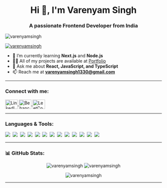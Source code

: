 <h1 align="center">Hi 👋, I'm Varenyam Singh</h1>
<h3 align="center">A passionate Frontend Developer from India</h3>

<p align="left"> 
  <img src="https://komarev.com/ghpvc/?username=varenyamsingh&label=Profile%20views&color=0e75b6&style=flat" alt="varenyamsingh" /> 
</p>

<p align="left"> 
  <a href="https://github.com/ryo-ma/github-profile-trophy">
    <img src="https://github-profile-trophy.vercel.app/?username=varenyamsingh" alt="varenyamsingh" />
  </a> 
</p>

- 🌱 I’m currently learning **Next.js** and **Node.js**  
- 👨‍💻 All of my projects are available at [Portfolio](https://varenyamsingh.netlify.app/)  
- 💬 Ask me about **React, JavaScript, and TypeScript**  
- 📫 Reach me at **varenyamsingh1330@gmail.com**  

---

<h3 align="left">Connect with me:</h3>
<p align="left">
  <a href="https://www.linkedin.com/in/varenyam-singh-baghel-a1bb40228" target="blank">
    <img align="center" src="https://raw.githubusercontent.com/rahuldkjain/github-profile-readme-generator/master/src/images/icons/Social/linked-in-alt.svg" alt="LinkedIn" height="30" width="40" />
  </a>
  <a href="https://www.behance.net/varenyamsingh" target="blank">
    <img align="center" src="https://raw.githubusercontent.com/rahuldkjain/github-profile-readme-generator/master/src/images/icons/Social/behance.svg" alt="Behance" height="30" width="40" />
  </a>
  <a href="https://leetcode.com/u/varenyamsingh/" target="blank">
    <img align="center" src="https://raw.githubusercontent.com/rahuldkjain/github-profile-readme-generator/master/src/images/icons/Social/leet-code.svg" alt="LeetCode" height="30" width="40" />
  </a>
</p>

---

<h3 align="left">Languages & Tools:</h3>
<p align="left">
  <img src="https://img.shields.io/badge/JavaScript-F7DF1E?style=for-the-badge&logo=javascript&logoColor=black"/>&nbsp;
  <img src="https://img.shields.io/badge/React-20232A?style=for-the-badge&logo=react&logoColor=61DAFB"/>&nbsp;
  <img src="https://img.shields.io/badge/TypeScript-007ACC?style=for-the-badge&logo=typescript&logoColor=white"/>&nbsp;
  <img src="https://img.shields.io/badge/Node.js-43853D?style=for-the-badge&logo=node.js&logoColor=white"/>&nbsp;
  <img src="https://img.shields.io/badge/Next.js-000000?style=for-the-badge&logo=next.js&logoColor=white"/>&nbsp;
  <img src="https://img.shields.io/badge/Tailwind_CSS-38B2AC?style=for-the-badge&logo=tailwind-css&logoColor=white"/>&nbsp;
  <img src="https://img.shields.io/badge/Java-ED8B00?style=for-the-badge&logo=java&logoColor=white"/>&nbsp;
  <img src="https://img.shields.io/badge/Python-3776AB?style=for-the-badge&logo=python&logoColor=white"/>&nbsp;
  <img src="https://img.shields.io/badge/MySQL-005C84?style=for-the-badge&logo=mysql&logoColor=white"/>&nbsp;
  <img src="https://img.shields.io/badge/Spring-6DB33F?style=for-the-badge&logo=spring&logoColor=white"/>&nbsp;
  <img src="https://img.shields.io/badge/Figma-F24E1E?style=for-the-badge&logo=figma&logoColor=white"/>&nbsp;
  <img src="https://img.shields.io/badge/Adobe_XD-FF61F6?style=for-the-badge&logo=adobe-xd&logoColor=white"/>&nbsp;
  <img src="https://img.shields.io/badge/Photoshop-31A8FF?style=for-the-badge&logo=adobe-photoshop&logoColor=white"/>
</p>


---

<h3 align="left">📊 GitHub Stats:</h3>
<p align="center">
  <img src="https://github-readme-stats.vercel.app/api?username=varenyamsingh&show_icons=true&locale=en" alt="varenyamsingh" />
  <img src="https://github-readme-stats.vercel.app/api/top-langs?username=varenyamsingh&show_icons=true&locale=en&layout=compact" alt="varenyamsingh" />
</p>

<p align="center">
  <img src="https://github-readme-streak-stats.herokuapp.com/?user=varenyamsingh&" alt="varenyamsingh" />
</p>

---




